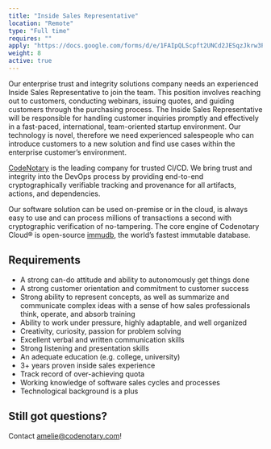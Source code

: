 ```yaml
---
title: "Inside Sales Representative"
location: "Remote" 
type: "Full time" 
requires: "" 
apply: "https://docs.google.com/forms/d/e/1FAIpQLScpft2UNCd2JESqzJkrw3PvBf3C5txz7BN6qOacJoxkTxaWhg/viewform?usp=sf_link"
weight: 8
active: true
---
```


Our enterprise trust and integrity solutions company needs an experienced Inside Sales Representative to join the team. This position involves reaching out to customers, conducting webinars, issuing quotes, and guiding customers through the purchasing process. The Inside Sales Representative will be responsible for handling customer inquiries promptly and effectively in a fast-paced, international, team-oriented startup environment. Our technology is novel, therefore we need experienced salespeople who can introduce customers to a new solution and find use cases within the enterprise customer’s environment. 

[CodeNotary](https://codenotary.com/) is the leading company for trusted CI/CD. We bring trust and integrity into the DevOps process by providing end-to-end cryptographically verifiable tracking and provenance for all artifacts, actions, and dependencies.

Our software solution can be used on-premise or in the cloud, is always easy to use and can process millions of transactions a second with cryptographic verification of no-tampering. The core engine of Codenotary Cloud® is open-source [immudb](https://codenotary.com/technologies/immudb/), the world’s fastest immutable database.

## Requirements

- A strong can-do attitude and ability to autonomously get things done
- A strong customer orientation and commitment to customer success
- Strong ability to represent concepts, as well as summarize and communicate complex ideas with a sense of how sales professionals think, operate, and absorb training
- Ability to work under pressure, highly adaptable, and well organized
- Creativity, curiosity, passion for problem solving
- Excellent verbal and written communication skills
- Strong listening and presentation skills
- An adequate education (e.g. college, university) 
- 3+ years proven inside sales experience
- Track record of over-achieving quota 
- Working knowledge of software sales cycles and processes
- Technological background is a plus


## Still got questions?

Contact [amelie@codenotary.com](mailto:amelie@codenotary.com?subject=[Hiring][Inside-Sales-Representative])!
